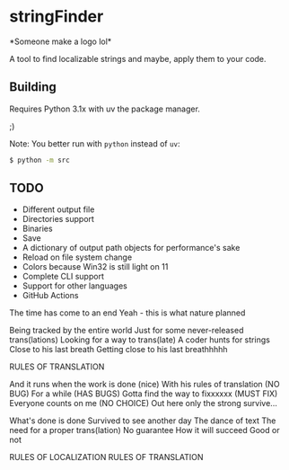 # stringFinder

\*Someone make a logo lol\*

A tool to find localizable strings and maybe, apply them to your code.

## Building

Requires Python 3.1x with uv the package manager.

\;\)

Note: You better run with `python` instead of `uv`:

```bash
$ python -m src
```

## TODO

* Different output file
* Directories support
* Binaries
* Save
* A dictionary of output path objects for performance's sake
* Reload on file system change
* Colors because Win32 is still light on 11
* Complete CLI support
* Support for other languages
* GitHub Actions

The time has come to an end
Yeah - this is what nature planned

Being tracked by the entire world
Just for some never-released trans(lations)
Looking for a way to trans(late)
A coder hunts for strings
Close to his last breath
Getting close to his last breathhhhh

RULES OF TRANSLATION

And it runs when the work is done (nice)
With his rules of translation
(NO BUG)
For a while
(HAS BUGS)
Gotta find the way to fixxxxxx
(MUST FIX)
Everyone counts on me
(NO CHOICE)
Out here only the strong survive...

What's done is done
Survived to see another day
The dance of text
The need for a proper trans(lation)
No guarantee
How it will succeed
Good or not

RULES OF LOCALIZATION
RULES OF TRANSLATION